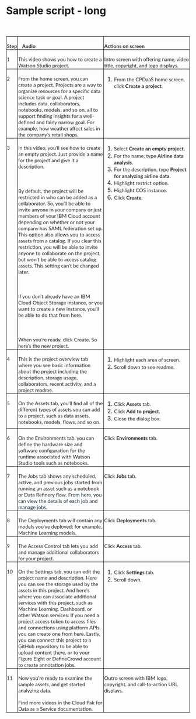 # Sample script - long

<div class=WordSection1>

<p class=MsoNormal style='margin-bottom:0in;line-height:normal'><span
style='font-size:12.0pt;font-family:"Times New Roman",serif;mso-fareast-font-family:
"Times New Roman"'><o:p>&nbsp;</o:p></span></p>

<table class=MsoNormalTable border=0 cellspacing=0 cellpadding=0 width="100%"
 style='width:100.0%;border-collapse:collapse;mso-yfti-tbllook:1184'>
 <tr style='mso-yfti-irow:0;mso-yfti-firstrow:yes'>
  <td width="4%" valign=top style='width:4.0%;border:solid black 1.0pt;
  mso-border-alt:solid black .75pt;padding:.75pt .75pt .75pt .75pt'>
  <p class=MsoNormal style='margin-bottom:0in;line-height:normal'><b><span
  style='font-size:10.5pt;font-family:"Lato",sans-serif;mso-fareast-font-family:
  "Times New Roman";mso-bidi-font-family:"Times New Roman";color:#222222'>Step</span></b><span
  style='font-size:12.0pt;font-family:"Times New Roman",serif;mso-fareast-font-family:
  "Times New Roman"'><o:p></o:p></span></p>
  </td>
  <td width="48%" valign=top style='width:48.0%;border:solid black 1.0pt;
  border-left:none;mso-border-left-alt:solid black .75pt;mso-border-alt:solid black .75pt;
  padding:.75pt .75pt .75pt .75pt'>
  <p class=MsoNormal style='margin-bottom:0in;line-height:normal'><span
  style='font-size:10.5pt;font-family:"Lato",sans-serif;mso-fareast-font-family:
  "Times New Roman";mso-bidi-font-family:"Times New Roman";color:#222222'>&nbsp;&nbsp;
  <b>Audio</b></span><span style='font-size:12.0pt;font-family:"Times New Roman",serif;
  mso-fareast-font-family:"Times New Roman"'><o:p></o:p></span></p>
  </td>
  <td width="48%" valign=top style='width:48.0%;border:solid black 1.0pt;
  border-left:none;mso-border-left-alt:solid black .75pt;mso-border-alt:solid black .75pt;
  padding:.75pt .75pt .75pt .75pt'>
  <p class=MsoNormal style='margin-bottom:0in;line-height:normal'><b><span
  style='font-size:10.5pt;font-family:"Lato",sans-serif;mso-fareast-font-family:
  "Times New Roman";mso-bidi-font-family:"Times New Roman";color:#222222'>Actions
  on screen</span></b><span style='font-size:12.0pt;font-family:"Times New Roman",serif;
  mso-fareast-font-family:"Times New Roman"'><o:p></o:p></span></p>
  </td>
 </tr>
 <tr style='mso-yfti-irow:1'>
  <td width="4%" valign=top style='width:4.0%;border:solid black 1.0pt;
  border-top:none;mso-border-top-alt:solid black .75pt;mso-border-alt:solid black .75pt;
  padding:.75pt .75pt .75pt .75pt'>
  <p class=MsoNormal style='margin-bottom:0in;line-height:normal'><span
  style='font-size:10.5pt;font-family:"Lato",sans-serif;mso-fareast-font-family:
  "Times New Roman";mso-bidi-font-family:"Times New Roman";color:#222222'>1</span><span
  style='font-size:12.0pt;font-family:"Times New Roman",serif;mso-fareast-font-family:
  "Times New Roman"'><o:p></o:p></span></p>
  </td>
  <td width="48%" valign=top style='width:48.0%;border-top:none;border-left:
  none;border-bottom:solid black 1.0pt;border-right:solid black 1.0pt;
  mso-border-top-alt:solid black .75pt;mso-border-left-alt:solid black .75pt;
  mso-border-alt:solid black .75pt;padding:.75pt .75pt .75pt .75pt'>
  <p class=MsoNormal style='margin-bottom:0in;line-height:normal'><span
  style='font-size:10.5pt;font-family:"Lato",sans-serif;mso-fareast-font-family:
  "Times New Roman";mso-bidi-font-family:"Times New Roman";color:#222222'>This
  video shows you how to create a Watson Studio project.</span><span
  style='font-size:12.0pt;font-family:"Times New Roman",serif;mso-fareast-font-family:
  "Times New Roman"'><o:p></o:p></span></p>
  </td>
  <td width="48%" valign=top style='width:48.0%;border-top:none;border-left:
  none;border-bottom:solid black 1.0pt;border-right:solid black 1.0pt;
  mso-border-top-alt:solid black .75pt;mso-border-left-alt:solid black .75pt;
  mso-border-alt:solid black .75pt;padding:.75pt .75pt .75pt .75pt'>
  <p class=MsoNormal style='margin-bottom:0in;line-height:normal'><span
  style='font-size:10.5pt;font-family:"Lato",sans-serif;mso-fareast-font-family:
  "Times New Roman";mso-bidi-font-family:"Times New Roman";color:#222222'>Intro
  screen with offering name, video title, copyright, and logo displays.</span><span
  style='font-size:12.0pt;font-family:"Times New Roman",serif;mso-fareast-font-family:
  "Times New Roman"'><o:p></o:p></span></p>
  </td>
 </tr>
 <tr style='mso-yfti-irow:2'>
  <td width="4%" valign=top style='width:4.0%;border:solid black 1.0pt;
  border-top:none;mso-border-top-alt:solid black .75pt;mso-border-alt:solid black .75pt;
  padding:.75pt .75pt .75pt .75pt'>
  <p class=MsoNormal style='margin-bottom:0in;line-height:normal'><span
  style='font-size:10.5pt;font-family:"Lato",sans-serif;mso-fareast-font-family:
  "Times New Roman";mso-bidi-font-family:"Times New Roman";color:#222222'>2</span><span
  style='font-size:12.0pt;font-family:"Times New Roman",serif;mso-fareast-font-family:
  "Times New Roman"'><o:p></o:p></span></p>
  </td>
  <td width="48%" valign=top style='width:48.0%;border-top:none;border-left:
  none;border-bottom:solid black 1.0pt;border-right:solid black 1.0pt;
  mso-border-top-alt:solid black .75pt;mso-border-left-alt:solid black .75pt;
  mso-border-alt:solid black .75pt;padding:.75pt .75pt .75pt .75pt'>
  <p class=MsoNormal style='margin-bottom:0in;line-height:normal'><span
  style='font-size:10.5pt;font-family:"Lato",sans-serif;mso-fareast-font-family:
  "Times New Roman";mso-bidi-font-family:"Times New Roman";color:#222222'>From
  the home screen, you can create a project. Projects are a way to organize
  resources for a specific data science task or goal. A project includes data,
  collaborators, notebooks, models, and so on, all to support finding insights
  for a well-defined and <span class=GramE>fairly narrow</span> goal. For
  example, how weather affect sales in the company’s retail shops.</span><span
  style='font-size:12.0pt;font-family:"Times New Roman",serif;mso-fareast-font-family:
  "Times New Roman"'><o:p></o:p></span></p>
  </td>
  <td width="48%" valign=top style='width:48.0%;border-top:none;border-left:
  none;border-bottom:solid black 1.0pt;border-right:solid black 1.0pt;
  mso-border-top-alt:solid black .75pt;mso-border-left-alt:solid black .75pt;
  mso-border-alt:solid black .75pt;padding:.75pt .75pt .75pt .75pt'>
  <ol start=1 type=1>
   <li class=MsoNormal style='mso-margin-top-alt:auto;mso-margin-bottom-alt:
       auto;line-height:normal;mso-list:l4 level1 lfo1;tab-stops:list .5in'><span
       style='font-size:10.5pt;font-family:"Lato",sans-serif;mso-fareast-font-family:
       "Times New Roman";mso-bidi-font-family:"Times New Roman";color:#222222'>From
       the <span class=SpellE>CPDaaS</span> home screen, click <b>Create a
       project</b>.</span><span style='font-size:12.0pt;font-family:"Times New Roman",serif;
       mso-fareast-font-family:"Times New Roman"'><o:p></o:p></span></li>
  </ol>
  </td>
 </tr>
 <tr style='mso-yfti-irow:3'>
  <td width="4%" valign=top style='width:4.0%;border:solid black 1.0pt;
  border-top:none;mso-border-top-alt:solid black .75pt;mso-border-alt:solid black .75pt;
  padding:.75pt .75pt .75pt .75pt'>
  <p class=MsoNormal style='margin-bottom:0in;line-height:normal'><span
  style='font-size:10.5pt;font-family:"Lato",sans-serif;mso-fareast-font-family:
  "Times New Roman";mso-bidi-font-family:"Times New Roman";color:#222222'>3</span><span
  style='font-size:12.0pt;font-family:"Times New Roman",serif;mso-fareast-font-family:
  "Times New Roman"'><o:p></o:p></span></p>
  </td>
  <td width="48%" valign=top style='width:48.0%;border-top:none;border-left:
  none;border-bottom:solid black 1.0pt;border-right:solid black 1.0pt;
  mso-border-top-alt:solid black .75pt;mso-border-left-alt:solid black .75pt;
  mso-border-alt:solid black .75pt;padding:.75pt .75pt .75pt .75pt'>
  <p class=MsoNormal style='margin-bottom:0in;line-height:normal'><span
  style='font-size:10.5pt;font-family:"Lato",sans-serif;mso-fareast-font-family:
  "Times New Roman";mso-bidi-font-family:"Times New Roman";color:#222222'>In
  this video, you'll see how to create an empty project. Just provide a name
  for the project and give it a description.</span><span style='font-size:12.0pt;
  font-family:"Times New Roman",serif;mso-fareast-font-family:"Times New Roman"'><o:p></o:p></span></p>
  <p class=MsoNormal style='margin-bottom:0in;line-height:normal'><span
  style='font-size:12.0pt;font-family:"Times New Roman",serif;mso-fareast-font-family:
  "Times New Roman"'><o:p>&nbsp;</o:p></span></p>
  <p class=MsoNormal style='margin-bottom:0in;line-height:normal'><span
  style='font-size:10.5pt;font-family:"Lato",sans-serif;mso-fareast-font-family:
  "Times New Roman";mso-bidi-font-family:"Times New Roman";color:#222222'>By
  default, the project will be restricted in who can be added as a
  collaborator. So, you'll be able to invite anyone in your company or just
  members of your IBM Cloud account depending on <span class=GramE>whether or
  not</span> your company has SAML federation set up. This option also allows
  you to access assets from a catalog. If you clear this restriction, you will
  be able to invite anyone to collaborate on the <span class=GramE>project, but</span>
  won't be able to access catalog assets. This setting can't be changed later.</span><span
  style='font-size:12.0pt;font-family:"Times New Roman",serif;mso-fareast-font-family:
  "Times New Roman"'><o:p></o:p></span></p>
  <p class=MsoNormal style='margin-bottom:0in;line-height:normal'><span
  style='font-size:12.0pt;font-family:"Times New Roman",serif;mso-fareast-font-family:
  "Times New Roman"'><o:p>&nbsp;</o:p></span></p>
  <p class=MsoNormal style='margin-bottom:0in;line-height:normal'><span
  style='font-size:10.5pt;font-family:"Lato",sans-serif;mso-fareast-font-family:
  "Times New Roman";mso-bidi-font-family:"Times New Roman";color:#222222'>If
  you don't already have an IBM Cloud Object Storage instance, or you want to
  create a new instance, you'll be able to do that from here.</span><span
  style='font-size:12.0pt;font-family:"Times New Roman",serif;mso-fareast-font-family:
  "Times New Roman"'><o:p></o:p></span></p>
  <p class=MsoNormal style='margin-bottom:0in;line-height:normal'><span
  style='font-size:12.0pt;font-family:"Times New Roman",serif;mso-fareast-font-family:
  "Times New Roman"'><o:p>&nbsp;</o:p></span></p>
  <p class=MsoNormal style='margin-bottom:0in;line-height:normal'><span
  style='font-size:10.5pt;font-family:"Lato",sans-serif;mso-fareast-font-family:
  "Times New Roman";mso-bidi-font-family:"Times New Roman";color:#222222'>When
  you're ready, click Create. <span class=GramE>So</span> here's the new
  project.</span><span style='font-size:12.0pt;font-family:"Times New Roman",serif;
  mso-fareast-font-family:"Times New Roman"'><o:p></o:p></span></p>
  </td>
  <td width="48%" valign=top style='width:48.0%;border-top:none;border-left:
  none;border-bottom:solid black 1.0pt;border-right:solid black 1.0pt;
  mso-border-top-alt:solid black .75pt;mso-border-left-alt:solid black .75pt;
  mso-border-alt:solid black .75pt;padding:.75pt .75pt .75pt .75pt'>
  <ol start=1 type=1>
   <li class=MsoNormal style='mso-margin-top-alt:auto;mso-margin-bottom-alt:
       auto;line-height:normal;mso-list:l1 level1 lfo2;tab-stops:list .5in'><span
       style='font-size:10.5pt;font-family:"Lato",sans-serif;mso-fareast-font-family:
       "Times New Roman";mso-bidi-font-family:"Times New Roman";color:#222222'>Select
       <b>Create an empty project</b>.</span><span style='font-size:12.0pt;
       font-family:"Times New Roman",serif;mso-fareast-font-family:"Times New Roman"'><o:p></o:p></span></li>
   <li class=MsoNormal style='mso-margin-top-alt:auto;mso-margin-bottom-alt:
       auto;line-height:normal;mso-list:l1 level1 lfo2;tab-stops:list .5in'><span
       style='font-size:10.5pt;font-family:"Lato",sans-serif;mso-fareast-font-family:
       "Times New Roman";mso-bidi-font-family:"Times New Roman";color:#222222'>For
       the name, type <b>Airline data analysis</b>.</span><span
       style='font-size:12.0pt;font-family:"Times New Roman",serif;mso-fareast-font-family:
       "Times New Roman"'><o:p></o:p></span></li>
   <li class=MsoNormal style='mso-margin-top-alt:auto;mso-margin-bottom-alt:
       auto;line-height:normal;mso-list:l1 level1 lfo2;tab-stops:list .5in'><span
       style='font-size:10.5pt;font-family:"Lato",sans-serif;mso-fareast-font-family:
       "Times New Roman";mso-bidi-font-family:"Times New Roman";color:#222222'>For
       the description, type <b>Project for analyzing airline data</b>.</span><span
       style='font-size:12.0pt;font-family:"Times New Roman",serif;mso-fareast-font-family:
       "Times New Roman"'><o:p></o:p></span></li>
   <li class=MsoNormal style='mso-margin-top-alt:auto;mso-margin-bottom-alt:
       auto;line-height:normal;mso-list:l1 level1 lfo2;tab-stops:list .5in'><span
       style='font-size:10.5pt;font-family:"Lato",sans-serif;mso-fareast-font-family:
       "Times New Roman";mso-bidi-font-family:"Times New Roman";color:#222222'>Highlight
       restrict option.</span><span style='font-size:12.0pt;font-family:"Times New Roman",serif;
       mso-fareast-font-family:"Times New Roman"'><o:p></o:p></span></li>
   <li class=MsoNormal style='mso-margin-top-alt:auto;mso-margin-bottom-alt:
       auto;line-height:normal;mso-list:l1 level1 lfo2;tab-stops:list .5in'><span
       style='font-size:10.5pt;font-family:"Lato",sans-serif;mso-fareast-font-family:
       "Times New Roman";mso-bidi-font-family:"Times New Roman";color:#222222'>Highlight
       COS instance.</span><span style='font-size:12.0pt;font-family:"Times New Roman",serif;
       mso-fareast-font-family:"Times New Roman"'><o:p></o:p></span></li>
   <li class=MsoNormal style='mso-margin-top-alt:auto;mso-margin-bottom-alt:
       auto;line-height:normal;mso-list:l1 level1 lfo2;tab-stops:list .5in'><span
       style='font-size:10.5pt;font-family:"Lato",sans-serif;mso-fareast-font-family:
       "Times New Roman";mso-bidi-font-family:"Times New Roman";color:#222222'>Click
       <b>Create</b>.</span><span style='font-size:12.0pt;font-family:"Times New Roman",serif;
       mso-fareast-font-family:"Times New Roman"'><o:p></o:p></span></li>
  </ol>
  </td>
 </tr>
 <tr style='mso-yfti-irow:4'>
  <td width="4%" valign=top style='width:4.0%;border:solid black 1.0pt;
  border-top:none;mso-border-top-alt:solid black .75pt;mso-border-alt:solid black .75pt;
  padding:.75pt .75pt .75pt .75pt'>
  <p class=MsoNormal style='margin-bottom:0in;line-height:normal'><span
  style='font-size:10.5pt;font-family:"Lato",sans-serif;mso-fareast-font-family:
  "Times New Roman";mso-bidi-font-family:"Times New Roman";color:#222222'>4</span><span
  style='font-size:12.0pt;font-family:"Times New Roman",serif;mso-fareast-font-family:
  "Times New Roman"'><o:p></o:p></span></p>
  </td>
  <td width="48%" valign=top style='width:48.0%;border-top:none;border-left:
  none;border-bottom:solid black 1.0pt;border-right:solid black 1.0pt;
  mso-border-top-alt:solid black .75pt;mso-border-left-alt:solid black .75pt;
  mso-border-alt:solid black .75pt;padding:.75pt .75pt .75pt .75pt'>
  <p class=MsoNormal style='margin-bottom:0in;line-height:normal'><span
  style='font-size:10.5pt;font-family:"Lato",sans-serif;mso-fareast-font-family:
  "Times New Roman";mso-bidi-font-family:"Times New Roman";color:#222222'>This
  is the project overview tab where you see basic information about the project
  including the description, storage usage, collaborators, recent activity, and
  a project readme.</span><span style='font-size:12.0pt;font-family:"Times New Roman",serif;
  mso-fareast-font-family:"Times New Roman"'><o:p></o:p></span></p>
  </td>
  <td width="48%" valign=top style='width:48.0%;border-top:none;border-left:
  none;border-bottom:solid black 1.0pt;border-right:solid black 1.0pt;
  mso-border-top-alt:solid black .75pt;mso-border-left-alt:solid black .75pt;
  mso-border-alt:solid black .75pt;padding:.75pt .75pt .75pt .75pt'>
  <ol start=1 type=1>
   <li class=MsoNormal style='mso-margin-top-alt:auto;mso-margin-bottom-alt:
       auto;line-height:normal;mso-list:l3 level1 lfo3;tab-stops:list .5in'><span
       style='font-size:10.5pt;font-family:"Lato",sans-serif;mso-fareast-font-family:
       "Times New Roman";mso-bidi-font-family:"Times New Roman";color:#222222'>Highlight
       each area of screen.</span><span style='font-size:12.0pt;font-family:
       "Times New Roman",serif;mso-fareast-font-family:"Times New Roman"'><o:p></o:p></span></li>
   <li class=MsoNormal style='mso-margin-top-alt:auto;mso-margin-bottom-alt:
       auto;line-height:normal;mso-list:l3 level1 lfo3;tab-stops:list .5in'><span
       style='font-size:10.5pt;font-family:"Lato",sans-serif;mso-fareast-font-family:
       "Times New Roman";mso-bidi-font-family:"Times New Roman";color:#222222'>Scroll
       down to see readme.</span><span style='font-size:12.0pt;font-family:
       "Times New Roman",serif;mso-fareast-font-family:"Times New Roman"'><o:p></o:p></span></li>
  </ol>
  </td>
 </tr>
 <tr style='mso-yfti-irow:5'>
  <td width="4%" valign=top style='width:4.0%;border:solid black 1.0pt;
  border-top:none;mso-border-top-alt:solid black .75pt;mso-border-alt:solid black .75pt;
  padding:.75pt .75pt .75pt .75pt'>
  <p class=MsoNormal style='margin-bottom:0in;line-height:normal'><span
  style='font-size:10.5pt;font-family:"Lato",sans-serif;mso-fareast-font-family:
  "Times New Roman";mso-bidi-font-family:"Times New Roman";color:#222222'>5</span><span
  style='font-size:12.0pt;font-family:"Times New Roman",serif;mso-fareast-font-family:
  "Times New Roman"'><o:p></o:p></span></p>
  </td>
  <td width="48%" valign=top style='width:48.0%;border-top:none;border-left:
  none;border-bottom:solid black 1.0pt;border-right:solid black 1.0pt;
  mso-border-top-alt:solid black .75pt;mso-border-left-alt:solid black .75pt;
  mso-border-alt:solid black .75pt;padding:.75pt .75pt .75pt .75pt'>
  <p class=MsoNormal style='margin-bottom:0in;line-height:normal'><span
  style='font-size:10.5pt;font-family:"Lato",sans-serif;mso-fareast-font-family:
  "Times New Roman";mso-bidi-font-family:"Times New Roman";color:#222222'>On
  the Assets tab, you'll find <span class=GramE>all of</span> the different
  types of assets you can add to a project, such as data assets, notebooks,
  models, flows, and so on.</span><span style='font-size:12.0pt;font-family:
  "Times New Roman",serif;mso-fareast-font-family:"Times New Roman"'><o:p></o:p></span></p>
  </td>
  <td width="48%" valign=top style='width:48.0%;border-top:none;border-left:
  none;border-bottom:solid black 1.0pt;border-right:solid black 1.0pt;
  mso-border-top-alt:solid black .75pt;mso-border-left-alt:solid black .75pt;
  mso-border-alt:solid black .75pt;padding:.75pt .75pt .75pt .75pt'>
  <ol start=1 type=1>
   <li class=MsoNormal style='mso-margin-top-alt:auto;mso-margin-bottom-alt:
       auto;line-height:normal;mso-list:l2 level1 lfo4;tab-stops:list .5in'><span
       style='font-size:10.5pt;font-family:"Lato",sans-serif;mso-fareast-font-family:
       "Times New Roman";mso-bidi-font-family:"Times New Roman";color:#222222'>Click
       <b>Assets</b> tab.</span><span style='font-size:12.0pt;font-family:"Times New Roman",serif;
       mso-fareast-font-family:"Times New Roman"'><o:p></o:p></span></li>
   <li class=MsoNormal style='mso-margin-top-alt:auto;mso-margin-bottom-alt:
       auto;line-height:normal;mso-list:l2 level1 lfo4;tab-stops:list .5in'><span
       style='font-size:10.5pt;font-family:"Lato",sans-serif;mso-fareast-font-family:
       "Times New Roman";mso-bidi-font-family:"Times New Roman";color:#222222'>Click
       <b>Add to project</b>.</span><span style='font-size:12.0pt;font-family:
       "Times New Roman",serif;mso-fareast-font-family:"Times New Roman"'><o:p></o:p></span></li>
   <li class=MsoNormal style='mso-margin-top-alt:auto;mso-margin-bottom-alt:
       auto;line-height:normal;mso-list:l2 level1 lfo4;tab-stops:list .5in'><span
       style='font-size:10.5pt;font-family:"Lato",sans-serif;mso-fareast-font-family:
       "Times New Roman";mso-bidi-font-family:"Times New Roman";color:#222222'>Close
       the dialog box.</span><span style='font-size:12.0pt;font-family:"Times New Roman",serif;
       mso-fareast-font-family:"Times New Roman"'><o:p></o:p></span></li>
  </ol>
  </td>
 </tr>
 <tr style='mso-yfti-irow:6'>
  <td width="4%" valign=top style='width:4.0%;border:solid black 1.0pt;
  border-top:none;mso-border-top-alt:solid black .75pt;mso-border-alt:solid black .75pt;
  padding:.75pt .75pt .75pt .75pt'>
  <p class=MsoNormal style='margin-bottom:0in;line-height:normal'><span
  style='font-size:10.5pt;font-family:"Lato",sans-serif;mso-fareast-font-family:
  "Times New Roman";mso-bidi-font-family:"Times New Roman";color:#222222'>6</span><span
  style='font-size:12.0pt;font-family:"Times New Roman",serif;mso-fareast-font-family:
  "Times New Roman"'><o:p></o:p></span></p>
  </td>
  <td width="48%" valign=top style='width:48.0%;border-top:none;border-left:
  none;border-bottom:solid black 1.0pt;border-right:solid black 1.0pt;
  mso-border-top-alt:solid black .75pt;mso-border-left-alt:solid black .75pt;
  mso-border-alt:solid black .75pt;padding:.75pt .75pt .75pt .75pt'>
  <p class=MsoNormal style='margin-bottom:0in;line-height:normal'><span
  style='font-size:10.5pt;font-family:"Lato",sans-serif;mso-fareast-font-family:
  "Times New Roman";mso-bidi-font-family:"Times New Roman";color:#222222'>On
  the Environments tab, you can define the hardware size and software
  configuration for the runtime associated with Watson Studio tools such as
  notebooks.</span><span style='font-size:12.0pt;font-family:"Times New Roman",serif;
  mso-fareast-font-family:"Times New Roman"'><o:p></o:p></span></p>
  </td>
  <td width="48%" valign=top style='width:48.0%;border-top:none;border-left:
  none;border-bottom:solid black 1.0pt;border-right:solid black 1.0pt;
  mso-border-top-alt:solid black .75pt;mso-border-left-alt:solid black .75pt;
  mso-border-alt:solid black .75pt;padding:.75pt .75pt .75pt .75pt'>
  <p class=MsoNormal style='margin-bottom:0in;line-height:normal'><span
  style='font-size:10.5pt;font-family:"Lato",sans-serif;mso-fareast-font-family:
  "Times New Roman";mso-bidi-font-family:"Times New Roman";color:#222222'>Click
  <b>Environments</b> tab.</span><span style='font-size:12.0pt;font-family:
  "Times New Roman",serif;mso-fareast-font-family:"Times New Roman"'><o:p></o:p></span></p>
  </td>
 </tr>
 <tr style='mso-yfti-irow:7'>
  <td width="4%" valign=top style='width:4.0%;border:solid black 1.0pt;
  border-top:none;mso-border-top-alt:solid black .75pt;mso-border-alt:solid black .75pt;
  padding:.75pt .75pt .75pt .75pt'>
  <p class=MsoNormal style='margin-bottom:0in;line-height:normal'><span
  style='font-size:10.5pt;font-family:"Lato",sans-serif;mso-fareast-font-family:
  "Times New Roman";mso-bidi-font-family:"Times New Roman";color:#222222'>7</span><span
  style='font-size:12.0pt;font-family:"Times New Roman",serif;mso-fareast-font-family:
  "Times New Roman"'><o:p></o:p></span></p>
  </td>
  <td width="48%" valign=top style='width:48.0%;border-top:none;border-left:
  none;border-bottom:solid black 1.0pt;border-right:solid black 1.0pt;
  mso-border-top-alt:solid black .75pt;mso-border-left-alt:solid black .75pt;
  mso-border-alt:solid black .75pt;padding:.75pt .75pt .75pt .75pt'>
  <p class=MsoNormal style='margin-bottom:0in;line-height:normal'><span
  style='font-size:10.5pt;font-family:"Lato",sans-serif;mso-fareast-font-family:
  "Times New Roman";mso-bidi-font-family:"Times New Roman";color:#222222'>The
  Jobs tab shows any scheduled, active, and previous jobs started from running
  an asset such as a notebook or Data Refinery flow. </span><span
  style='font-size:10.5pt;font-family:"Lato",sans-serif;mso-fareast-font-family:
  "Times New Roman";mso-bidi-font-family:"Times New Roman";color:#152935'>From
  here, you can view the details of each job and manage jobs.</span><span
  style='font-size:12.0pt;font-family:"Times New Roman",serif;mso-fareast-font-family:
  "Times New Roman"'><o:p></o:p></span></p>
  </td>
  <td width="48%" valign=top style='width:48.0%;border-top:none;border-left:
  none;border-bottom:solid black 1.0pt;border-right:solid black 1.0pt;
  mso-border-top-alt:solid black .75pt;mso-border-left-alt:solid black .75pt;
  mso-border-alt:solid black .75pt;padding:.75pt .75pt .75pt .75pt'>
  <p class=MsoNormal style='margin-bottom:0in;line-height:normal'><span
  style='font-size:10.5pt;font-family:"Lato",sans-serif;mso-fareast-font-family:
  "Times New Roman";mso-bidi-font-family:"Times New Roman";color:#222222'>Click
  <b>Jobs</b> tab.</span><span style='font-size:12.0pt;font-family:"Times New Roman",serif;
  mso-fareast-font-family:"Times New Roman"'><o:p></o:p></span></p>
  </td>
 </tr>
 <tr style='mso-yfti-irow:8'>
  <td width="4%" valign=top style='width:4.0%;border:solid black 1.0pt;
  border-top:none;mso-border-top-alt:solid black .75pt;mso-border-alt:solid black .75pt;
  padding:.75pt .75pt .75pt .75pt'>
  <p class=MsoNormal style='margin-bottom:0in;line-height:normal'><span
  style='font-size:10.5pt;font-family:"Lato",sans-serif;mso-fareast-font-family:
  "Times New Roman";mso-bidi-font-family:"Times New Roman";color:#222222'>8</span><span
  style='font-size:12.0pt;font-family:"Times New Roman",serif;mso-fareast-font-family:
  "Times New Roman"'><o:p></o:p></span></p>
  </td>
  <td width="48%" valign=top style='width:48.0%;border-top:none;border-left:
  none;border-bottom:solid black 1.0pt;border-right:solid black 1.0pt;
  mso-border-top-alt:solid black .75pt;mso-border-left-alt:solid black .75pt;
  mso-border-alt:solid black .75pt;padding:.75pt .75pt .75pt .75pt'>
  <p class=MsoNormal style='margin-bottom:0in;line-height:normal'><span
  style='font-size:10.5pt;font-family:"Lato",sans-serif;mso-fareast-font-family:
  "Times New Roman";mso-bidi-font-family:"Times New Roman";color:#222222'>The
  Deployments tab will contain any models you've deployed; for example, Machine
  Learning models.</span><span style='font-size:12.0pt;font-family:"Times New Roman",serif;
  mso-fareast-font-family:"Times New Roman"'><o:p></o:p></span></p>
  </td>
  <td width="48%" valign=top style='width:48.0%;border-top:none;border-left:
  none;border-bottom:solid black 1.0pt;border-right:solid black 1.0pt;
  mso-border-top-alt:solid black .75pt;mso-border-left-alt:solid black .75pt;
  mso-border-alt:solid black .75pt;padding:.75pt .75pt .75pt .75pt'>
  <p class=MsoNormal style='margin-bottom:0in;line-height:normal'><span
  style='font-size:10.5pt;font-family:"Lato",sans-serif;mso-fareast-font-family:
  "Times New Roman";mso-bidi-font-family:"Times New Roman";color:#222222'>Click
  <b>Deployments</b> tab.</span><span style='font-size:12.0pt;font-family:"Times New Roman",serif;
  mso-fareast-font-family:"Times New Roman"'><o:p></o:p></span></p>
  </td>
 </tr>
 <tr style='mso-yfti-irow:9'>
  <td width="4%" valign=top style='width:4.0%;border:solid black 1.0pt;
  border-top:none;mso-border-top-alt:solid black .75pt;mso-border-alt:solid black .75pt;
  padding:.75pt .75pt .75pt .75pt'>
  <p class=MsoNormal style='margin-bottom:0in;line-height:normal'><span
  style='font-size:10.5pt;font-family:"Lato",sans-serif;mso-fareast-font-family:
  "Times New Roman";mso-bidi-font-family:"Times New Roman";color:#222222'>9</span><span
  style='font-size:12.0pt;font-family:"Times New Roman",serif;mso-fareast-font-family:
  "Times New Roman"'><o:p></o:p></span></p>
  </td>
  <td width="48%" valign=top style='width:48.0%;border-top:none;border-left:
  none;border-bottom:solid black 1.0pt;border-right:solid black 1.0pt;
  mso-border-top-alt:solid black .75pt;mso-border-left-alt:solid black .75pt;
  mso-border-alt:solid black .75pt;padding:.75pt .75pt .75pt .75pt'>
  <p class=MsoNormal style='margin-bottom:0in;line-height:normal'><span
  style='font-size:10.5pt;font-family:"Lato",sans-serif;mso-fareast-font-family:
  "Times New Roman";mso-bidi-font-family:"Times New Roman";color:#222222'>The
  Access Control tab lets you add and manage additional collaborators for your
  project.</span><span style='font-size:12.0pt;font-family:"Times New Roman",serif;
  mso-fareast-font-family:"Times New Roman"'><o:p></o:p></span></p>
  </td>
  <td width="48%" valign=top style='width:48.0%;border-top:none;border-left:
  none;border-bottom:solid black 1.0pt;border-right:solid black 1.0pt;
  mso-border-top-alt:solid black .75pt;mso-border-left-alt:solid black .75pt;
  mso-border-alt:solid black .75pt;padding:.75pt .75pt .75pt .75pt'>
  <p class=MsoNormal style='margin-bottom:0in;line-height:normal'><span
  style='font-size:10.5pt;font-family:"Lato",sans-serif;mso-fareast-font-family:
  "Times New Roman";mso-bidi-font-family:"Times New Roman";color:#222222'>Click
  <b>Access</b> tab.</span><span style='font-size:12.0pt;font-family:"Times New Roman",serif;
  mso-fareast-font-family:"Times New Roman"'><o:p></o:p></span></p>
  </td>
 </tr>
 <tr style='mso-yfti-irow:10'>
  <td width="4%" valign=top style='width:4.0%;border:solid black 1.0pt;
  border-top:none;mso-border-top-alt:solid black .75pt;mso-border-alt:solid black .75pt;
  padding:.75pt .75pt .75pt .75pt'>
  <p class=MsoNormal style='margin-bottom:0in;line-height:normal'><span
  style='font-size:10.5pt;font-family:"Lato",sans-serif;mso-fareast-font-family:
  "Times New Roman";mso-bidi-font-family:"Times New Roman";color:#222222'>10</span><span
  style='font-size:12.0pt;font-family:"Times New Roman",serif;mso-fareast-font-family:
  "Times New Roman"'><o:p></o:p></span></p>
  </td>
  <td width="48%" valign=top style='width:48.0%;border-top:none;border-left:
  none;border-bottom:solid black 1.0pt;border-right:solid black 1.0pt;
  mso-border-top-alt:solid black .75pt;mso-border-left-alt:solid black .75pt;
  mso-border-alt:solid black .75pt;padding:.75pt .75pt .75pt .75pt'>
  <p class=MsoNormal style='margin-bottom:0in;line-height:normal'><span
  style='font-size:10.5pt;font-family:"Lato",sans-serif;mso-fareast-font-family:
  "Times New Roman";mso-bidi-font-family:"Times New Roman";color:#222222'>On
  the Settings tab, you can edit the project name and description. Here you can
  see the storage used by the assets in this project. And here's where you can
  associate additional services with this project, such as Machine Learning,
  Dashboard, or other Watson services. If you need a project access token to
  access files and connections using platform APIs, you can create one from
  here. Lastly, you can connect this project to a GitHub repository to be able
  to upload content there, or to your Figure Eight or <span class=SpellE>DefineCrowd</span>
  account to create annotation jobs.</span><span style='font-size:12.0pt;
  font-family:"Times New Roman",serif;mso-fareast-font-family:"Times New Roman"'><o:p></o:p></span></p>
  </td>
  <td width="48%" valign=top style='width:48.0%;border-top:none;border-left:
  none;border-bottom:solid black 1.0pt;border-right:solid black 1.0pt;
  mso-border-top-alt:solid black .75pt;mso-border-left-alt:solid black .75pt;
  mso-border-alt:solid black .75pt;padding:.75pt .75pt .75pt .75pt'>
  <ol start=1 type=1>
   <li class=MsoNormal style='mso-margin-top-alt:auto;mso-margin-bottom-alt:
       auto;line-height:normal;mso-list:l0 level1 lfo5;tab-stops:list .5in'><span
       style='font-size:10.5pt;font-family:"Lato",sans-serif;mso-fareast-font-family:
       "Times New Roman";mso-bidi-font-family:"Times New Roman";color:#222222'>Click
       <b>Settings</b> tab.</span><span style='font-size:12.0pt;font-family:
       "Times New Roman",serif;mso-fareast-font-family:"Times New Roman"'><o:p></o:p></span></li>
   <li class=MsoNormal style='mso-margin-top-alt:auto;mso-margin-bottom-alt:
       auto;line-height:normal;mso-list:l0 level1 lfo5;tab-stops:list .5in'><span
       style='font-size:10.5pt;font-family:"Lato",sans-serif;mso-fareast-font-family:
       "Times New Roman";mso-bidi-font-family:"Times New Roman";color:#222222'>Scroll
       down.</span><span style='font-size:12.0pt;font-family:"Times New Roman",serif;
       mso-fareast-font-family:"Times New Roman"'><o:p></o:p></span></li>
  </ol>
  </td>
 </tr>
 <tr style='mso-yfti-irow:11;mso-yfti-lastrow:yes'>
  <td width="4%" valign=top style='width:4.0%;border:solid black 1.0pt;
  border-top:none;mso-border-top-alt:solid black .75pt;mso-border-alt:solid black .75pt;
  padding:.75pt .75pt .75pt .75pt'>
  <p class=MsoNormal style='margin-bottom:0in;line-height:normal'><span
  style='font-size:10.5pt;font-family:"Lato",sans-serif;mso-fareast-font-family:
  "Times New Roman";mso-bidi-font-family:"Times New Roman";color:#222222'>11</span><span
  style='font-size:12.0pt;font-family:"Times New Roman",serif;mso-fareast-font-family:
  "Times New Roman"'><o:p></o:p></span></p>
  </td>
  <td width="48%" valign=top style='width:48.0%;border-top:none;border-left:
  none;border-bottom:solid black 1.0pt;border-right:solid black 1.0pt;
  mso-border-top-alt:solid black .75pt;mso-border-left-alt:solid black .75pt;
  mso-border-alt:solid black .75pt;padding:.75pt .75pt .75pt .75pt'>
  <p class=MsoNormal style='margin-bottom:0in;line-height:normal'><span
  style='font-size:10.5pt;font-family:"Lato",sans-serif;mso-fareast-font-family:
  "Times New Roman";mso-bidi-font-family:"Times New Roman";color:#222222'>Now
  you’re ready to examine the sample <span class=GramE>assets, and</span> get
  started analyzing data.&nbsp;</span><span style='font-size:12.0pt;font-family:
  "Times New Roman",serif;mso-fareast-font-family:"Times New Roman"'><o:p></o:p></span></p>
  <p class=MsoNormal style='margin-bottom:0in;line-height:normal'><span
  style='font-size:10.5pt;font-family:"Lato",sans-serif;mso-fareast-font-family:
  "Times New Roman";mso-bidi-font-family:"Times New Roman";color:#222222'>Find
  more videos in the Cloud Pak for Data as a Service documentation.</span><span
  style='font-size:12.0pt;font-family:"Times New Roman",serif;mso-fareast-font-family:
  "Times New Roman"'><o:p></o:p></span></p>
  </td>
  <td width="48%" valign=top style='width:48.0%;border-top:none;border-left:
  none;border-bottom:solid black 1.0pt;border-right:solid black 1.0pt;
  mso-border-top-alt:solid black .75pt;mso-border-left-alt:solid black .75pt;
  mso-border-alt:solid black .75pt;padding:.75pt .75pt .75pt .75pt'>
  <p class=MsoNormal style='margin-bottom:0in;line-height:normal'><span
  style='font-size:10.5pt;font-family:"Lato",sans-serif;mso-fareast-font-family:
  "Times New Roman";mso-bidi-font-family:"Times New Roman";color:#222222'>Outro
  screen with IBM logo, copyright, and call-to-action URL displays.</span><span
  style='font-size:12.0pt;font-family:"Times New Roman",serif;mso-fareast-font-family:
  "Times New Roman"'><o:p></o:p></span></p>
  </td>
 </tr>
</table>

<p class=MsoNormal style='margin-bottom:0in;line-height:normal'><span
style='font-size:10.5pt;font-family:"Lato",sans-serif;mso-fareast-font-family:
"Times New Roman";mso-bidi-font-family:"Times New Roman";color:#222222'>&nbsp;&nbsp;</span><span
style='font-size:12.0pt;font-family:"Times New Roman",serif;mso-fareast-font-family:
"Times New Roman"'><o:p></o:p></span></p>

<p class=MsoNormal><o:p>&nbsp;</o:p></p>

</div>
